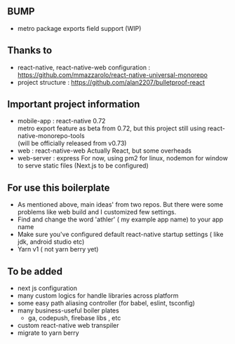 ## BUMP
* metro package exports field support (WIP)
## Thanks to
* react-native, react-native-web configuration : https://github.com/mmazzarolo/react-native-universal-monorepo
* project structure : https://github.com/alan2207/bulletproof-react  

## Important project information
* mobile-app : react-native 0.72  
  metro export feature as beta from 0.72, but this project still using react-native-monorepo-tools  
  (will be officially released from v0.73)
* web : react-native-web
  Actually React, but some overheads
* web-server : express
  For now, using pm2 for linux, nodemon for window to serve static files
  (Next.js to be configured)

## For use this boilerplate
* As mentioned above, main ideas' from two repos. But there were some problems like web build and I customized few settings.
* Find and change the word 'athler' ( my example app name) to your app name
* Make sure you've configured default react-native startup settings ( like jdk, android studio etc)
* Yarn v1 ( not yarn berry yet)

## To be added
* next js configuration
* many custom logics for handle libraries across platform
* some easy path aliasing controller (for babel, eslint, tsconfig)
* many business-useful boiler plates
  * ga, codepush, firebase libs , etc
* custom react-native web transpiler
* migrate to yarn berry
